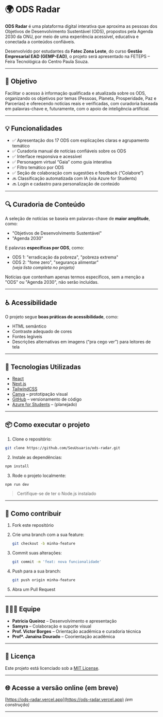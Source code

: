 # 🌍 ODS Radar

**ODS Radar** é uma plataforma digital interativa que aproxima as pessoas dos Objetivos de Desenvolvimento Sustentável (ODS), propostos pela Agenda 2030 da ONU, por meio de uma experiência acessível, educativa e conectada a conteúdos confiáveis.

Desenvolvido por estudantes da **Fatec Zona Leste**, do curso **Gestão Empresarial EAD (GEMP-EAD)**, o projeto será apresentado na FETEPS – Feira Tecnológica do Centro Paula Souza.

---

## 🚀 Objetivo

Facilitar o acesso à informação qualificada e atualizada sobre os ODS, organizando os objetivos por temas (Pessoas, Planeta, Prosperidade, Paz e Parcerias) e oferecendo notícias reais e verificadas, com curadoria baseada em palavras-chave e, futuramente, com o apoio de inteligência artificial.

---

## 💡 Funcionalidades

- ✅ Apresentação dos 17 ODS com explicações claras e agrupamento temático
- ✅ Curadoria manual de notícias confiáveis sobre os ODS
- ✅ Interface responsiva e acessível
- ✅ Personagem virtual “Gaia” como guia interativa
- ✅ Filtro temático por ODS
- ✅ Seção de colaboração com sugestões e feedback (“Colabore”)
- 🔜 Classificação automatizada com IA (via Azure for Students)
- 🔜 Login e cadastro para personalização de conteúdo

---

## 🔍 Curadoria de Conteúdo

A seleção de notícias se baseia em palavras-chave de **maior amplitude**, como:

- "Objetivos de Desenvolvimento Sustentável"
- "Agenda 2030"

E palavras **específicas por ODS**, como:

- ODS 1: "erradicação da pobreza", "pobreza extrema"  
- ODS 2: "fome zero", "segurança alimentar"  
*(veja lista completa no projeto)*

Notícias que contenham apenas termos específicos, sem a menção a "ODS" ou "Agenda 2030", não serão incluídas.

---

## ♿ Acessibilidade

O projeto segue **boas práticas de acessibilidade**, como:

- HTML semântico
- Contraste adequado de cores
- Fontes legíveis
- Descrições alternativas em imagens (“pra cego ver”) para leitores de tela

---

## 🧰 Tecnologias Utilizadas

- [React](https://reactjs.org/)
- [Next.js](https://nextjs.org/)
- [TailwindCSS](https://tailwindcss.com/)
- [Canva](https://www.canva.com/) – prototipação visual
- [GitHub](https://github.com/) – versionamento de código
- [Azure for Students](https://azure.microsoft.com/pt-br/free/students/) – (planejado)

---

## 📦 Como executar o projeto

1. Clone o repositório:
```bash
git clone https://github.com/SeuUsuario/ods-radar.git
````

2. Instale as dependências:

```bash
npm install
```

3. Rode o projeto localmente:

```bash
npm run dev
```

> Certifique-se de ter o Node.js instalado

---

## 🤝 Como contribuir

1. Fork este repositório
2. Crie uma branch com a sua feature:

   ```bash
   git checkout -b minha-feature
   ```
3. Commit suas alterações:

   ```bash
   git commit -m 'feat: nova funcionalidade'
   ```
4. Push para a sua branch:

   ```bash
   git push origin minha-feature
   ```
5. Abra um Pull Request

---

## 👩🏽‍💻 Equipe

* **Patricia Queiroz** – Desenvolvimento e apresentação
* **Samyra** – Colaboração e suporte visual
* **Prof. Victor Borges** – Orientação acadêmica e curadoria técnica
* **Profª. Janaina Dourado** – Coorientação acadêmica

---

## 📢 Licença

Este projeto está licenciado sob a [MIT License](LICENSE).

---

## 🌐 Acesse a versão online (em breve)

[https://ods-radar.vercel.app](https://ods-radar.vercel.app) *(em construção)*

---




